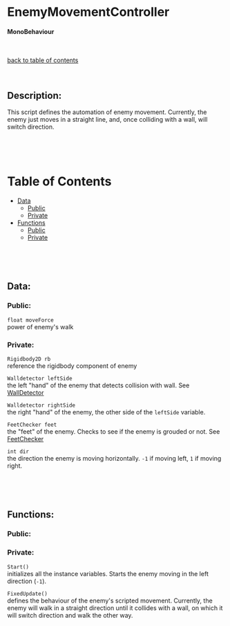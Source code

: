 # EnemyMovementController

#### MonoBehaviour

<p>&nbsp;</p>

[back to table of contents](/CodeDescription/TableOfContents.md)

<p>&nbsp;</p>

## Description:  
This script defines the automation of enemy movement. 
Currently, the enemy just moves in a straight line, and, once colliding with a wall, will switch direction.


<p>&nbsp;</p>
<p>&nbsp;</p>

# Table of Contents
- [Data](#data)
    - [Public](#public)
    - [Private](#private)
- [Functions](#functions)
    - [Public](#public-1)
    - [Private](#private-1)

<p>&nbsp;</p>
<p>&nbsp;</p>

## Data:

### **Public:**

`float moveForce`  
power of enemy's walk 

### **Private:**

`Rigidbody2D rb`  
reference the rigidbody component of enemy

`Walldetector leftSide`  
the left "hand" of the enemy that detects collision with wall. See [WallDetector](/CodeDescription/Character/WallDetector.md)

`Walldetector rightSide`  
the right "hand" of the enemy, the other side of the `leftSide` variable.

`FeetChecker feet`  
the "feet" of the enemy. Checks to see if the enemy is grouded or not. See [FeetChecker](/CodeDescription/Character/FeetChecker.md)

`int dir`  
the direction the enemy is moving horizontally. `-1` if moving left, `1` if moving right.

<p>&nbsp;</p>
<p>&nbsp;</p>

## Functions:

### **Public:**

### **Private:**

`Start()`  
initializes all the instance variables. Starts the enemy moving in the left direction (`-1`).

`FixedUpdate()`  
defines the behaviour of the enemy's scripted movement. Currently, the enemy will walk in a straight direction until it collides with a wall, on which it will switch direction and walk the other way.